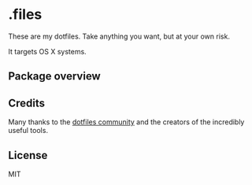 # .files

These are my dotfiles. Take anything you want, but at your own risk.

It targets OS X systems.

## Package overview


## Credits
Many thanks to the [dotfiles community](http://dotfiles.github.io/) and the creators of the incredibly useful tools.

## License
MIT